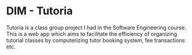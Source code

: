 # DIM - Tutoria

Tutoria is a class group project I had in the Software Engineering course. This is a web app which aims to facilitate the efficiency of organizing tutorial classes by computerizing tutor booking system, fee transactions etc.
